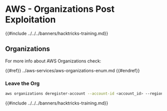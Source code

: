 # AWS - Organizations Post Exploitation

{{#include ../../../banners/hacktricks-training.md}}

## Organizations

For more info about AWS Organizations check:

{{#ref}}
../aws-services/aws-organizations-enum.md
{{#endref}}

### Leave the Org

```bash
aws organizations deregister-account --account-id <account_id> --region <region>
```

{{#include ../../../banners/hacktricks-training.md}}





